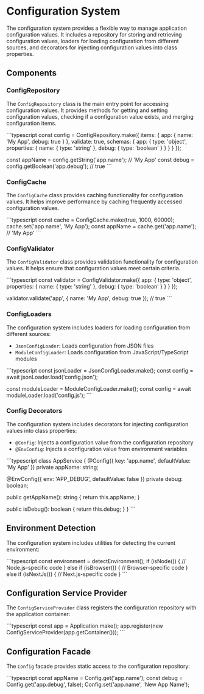 # Configuration System

The configuration system provides a flexible way to manage application configuration values. It includes a repository for storing and retrieving configuration values, loaders for loading configuration from different sources, and decorators for injecting configuration values into class properties.

## Components

### ConfigRepository

The `ConfigRepository` class is the main entry point for accessing configuration values. It provides methods for getting and setting configuration values, checking if a configuration value exists, and merging configuration items.

\`\`\`typescript
const config = ConfigRepository.make({
  items: {
    app: {
      name: 'My App',
      debug: true
    }
  },
  validate: true,
  schemas: {
    app: {
      type: 'object',
      properties: {
        name: { type: 'string' },
        debug: { type: 'boolean' }
      }
    }
  }
});

const appName = config.getString('app.name'); // 'My App'
const debug = config.getBoolean('app.debug'); // true
\`\`\`

### ConfigCache

The `ConfigCache` class provides caching functionality for configuration values. It helps improve performance by caching frequently accessed configuration values.

\`\`\`typescript
const cache = ConfigCache.make(true, 1000, 60000);
cache.set('app.name', 'My App');
const appName = cache.get('app.name'); // 'My App'
\`\`\`

### ConfigValidator

The `ConfigValidator` class provides validation functionality for configuration values. It helps ensure that configuration values meet certain criteria.

\`\`\`typescript
const validator = ConfigValidator.make({
  app: {
    type: 'object',
    properties: {
      name: { type: 'string' },
      debug: { type: 'boolean' }
    }
  }
});

validator.validate('app', { name: 'My App', debug: true }); // true
\`\`\`

### ConfigLoaders

The configuration system includes loaders for loading configuration from different sources:

- `JsonConfigLoader`: Loads configuration from JSON files
- `ModuleConfigLoader`: Loads configuration from JavaScript/TypeScript modules

\`\`\`typescript
const jsonLoader = JsonConfigLoader.make();
const config = await jsonLoader.load('config.json');

const moduleLoader = ModuleConfigLoader.make();
const config = await moduleLoader.load('config.js');
\`\`\`

### Config Decorators

The configuration system includes decorators for injecting configuration values into class properties:

- `@Config`: Injects a configuration value from the configuration repository
- `@EnvConfig`: Injects a configuration value from environment variables

\`\`\`typescript
class AppService {
  @Config({ key: 'app.name', defaultValue: 'My App' })
  private appName: string;

  @EnvConfig({ env: 'APP_DEBUG', defaultValue: false })
  private debug: boolean;

  public getAppName(): string {
    return this.appName;
  }

  public isDebug(): boolean {
    return this.debug;
  }
}
\`\`\`

## Environment Detection

The configuration system includes utilities for detecting the current environment:

\`\`\`typescript
const environment = detectEnvironment();
if (isNode()) {
  // Node.js-specific code
} else if (isBrowser()) {
  // Browser-specific code
} else if (isNextJs()) {
  // Next.js-specific code
}
\`\`\`

## Configuration Service Provider

The `ConfigServiceProvider` class registers the configuration repository with the application container:

\`\`\`typescript
const app = Application.make();
app.register(new ConfigServiceProvider(app.getContainer()));
\`\`\`

## Configuration Facade

The `Config` facade provides static access to the configuration repository:

\`\`\`typescript
const appName = Config.get('app.name');
const debug = Config.get('app.debug', false);
Config.set('app.name', 'New App Name');
